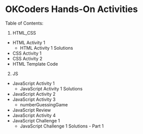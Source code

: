 OKCoders Hands-On Activities
============================

Table of Contents:

1. HTML_CSS
  * HTML Activity 1
    * HTML Activity 1 Solutions
  * CSS Activity 1
  * CSS Activity 2
  * HTML Template Code
2. JS
  * JavaScript Activity 1
    * JavaScript Activity 1 Solutions
  * JavaScript Activity 2
  * JavaScript Activity 3
    * numberGuessingGame
  * JavaScript Review
  * JavaScript Activity 4
  * JavaScript Challenge 1
    * JavaScript Challenge 1 Solutions - Part 1